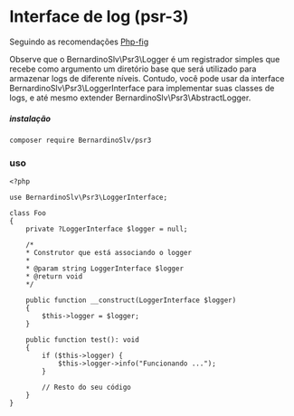 # Interface de log (psr-3)

Seguindo as recomendações [Php-fig](https://www.php-fig.org/psr/psr-3/)

Observe que o BernardinoSlv\Psr3\Logger é um registrador simples que recebe como argumento um diretório base que será utilizado para armazenar logs de diferente níveis. Contudo, você pode usar da interface BernardinoSlv\Psr3\LoggerInterface para implementar suas classes de logs, e até mesmo extender BernardinoSlv\Psr3\AbstractLogger.

##### instalação
```
composer require BernardinoSlv/psr3
```

### uso
```
<?php

use BernardinoSlv\Psr3\LoggerInterface;

class Foo
{
    private ?LoggerInterface $logger = null;

    /*
    * Construtor que está associando o logger
    *   
    * @param string LoggerInterface $logger
    * @return void
    */

    public function __construct(LoggerInterface $logger)
    {
        $this->logger = $logger;
    }

    public function test(): void
    {
        if ($this->logger) {
            $this->logger->info("Funcionando ...");
        }

        // Resto do seu código
    }
}
``` 